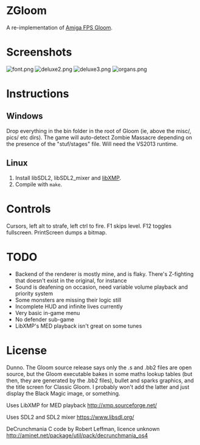 # ZGloom

A re-implementation of [Amiga FPS Gloom](https://en.wikipedia.org/wiki/Gloom_(video_game)).

# Screenshots

![font.png](screenshots/font.png)
![deluxe2.png](screenshots/deluxe2.png)
![deluxe3.png](screenshots/deluxe3.png)
![organs.png](screenshots/organs.png)

# Instructions

## Windows

Drop everything in the bin folder in the root of Gloom (ie, above the misc/, pics/ etc dirs). The game will auto-detect Zombie Massacre depending on the presence of the "stuf/stages" file.
Will need the VS2013 runtime.

## Linux

1. Install libSDL2, libSDL2_mixer and [libXMP](https://github.com/cmatsuoka/libxmp).
2. Compile with `make`.

# Controls

Cursors, left alt to strafe, left ctrl to fire. F1 skips level. F12 toggles fullscreen. PrintScreen dumps a bitmap.

# TODO

* Backend of the renderer is mostly mine, and is flaky. There's Z-fighting that doesn't exist in the original, for instance
* Sound is deafening on occasion, need variable volume playback and priority system
* Some monsters are missing their logic still
* Incomplete HUD and infinite lives currently
* Very basic in-game menu
* No defender sub-game
* LibXMP's MED playback isn't great on some tunes

# License

Dunno. The Gloom source release says only the .s and .bb2 files are open source, but the Gloom executable bakes in some maths lookup tables (but then, they are generated by the .bb2 files), bullet and sparks graphics, and 
the title screen for Classic Gloom. I probably won't add the latter and just display the Black Magic image, or something.

Uses LibXMP for MED playback
http://xmp.sourceforge.net/

Uses SDL2 and SDL2 mixer
https://www.libsdl.org/

DeCrunchmania C code by Robert Leffman, licence unknown
http://aminet.net/package/util/pack/decrunchmania_os4
